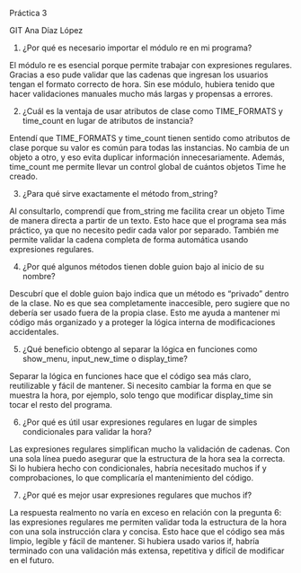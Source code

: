 Práctica 3

GIT Ana Díaz López

1. ¿Por qué es necesario importar el módulo re en mi programa?

El módulo re es esencial porque permite trabajar con expresiones regulares. Gracias a eso pude validar que las cadenas que ingresan los usuarios tengan el formato correcto de hora. Sin ese módulo, hubiera tenido que hacer validaciones manuales mucho más largas y propensas a errores.

2. ¿Cuál es la ventaja de usar atributos de clase como TIME_FORMATS y time_count en lugar de atributos de instancia?
    
Entendí que TIME_FORMATS y time_count tienen sentido como atributos de clase porque su valor es común para todas las instancias. No cambia de un objeto a otro, y eso evita duplicar información innecesariamente. Además, time_count me permite llevar un control global de cuántos objetos Time he creado.

3. ¿Para qué sirve exactamente el método from_string?

Al consultarlo, comprendí que from_string me facilita crear un objeto Time de manera directa a partir de un texto. Esto hace que el programa sea más práctico, ya que no necesito pedir cada valor por separado. También me permite validar la cadena completa de forma automática usando expresiones regulares.

4. ¿Por qué algunos métodos tienen doble guion bajo al inicio de su nombre?

Descubrí que el doble guion bajo indica que un método es “privado” dentro de la clase. No es que sea completamente inaccesible, pero sugiere que no debería ser usado fuera de la propia clase. Esto me ayuda a mantener mi código más organizado y a proteger la lógica interna de modificaciones accidentales.

5. ¿Qué beneficio obtengo al separar la lógica en funciones como show_menu, input_new_time o display_time?

Separar la lógica en funciones hace que el código sea más claro, reutilizable y fácil de mantener. Si necesito cambiar la forma en que se muestra la hora, por ejemplo, solo tengo que modificar display_time sin tocar el resto del programa.

6. ¿Por qué es útil usar expresiones regulares en lugar de simples condicionales para validar la hora?

Las expresiones regulares simplifican mucho la validación de cadenas. Con una sola línea puedo asegurar que la estructura de la hora sea la correcta. Si lo hubiera hecho con condicionales, habría necesitado muchos if y comprobaciones, lo que complicaría el mantenimiento del código.

7. ¿Por qué es mejor usar expresiones regulares que muchos if?

La respuesta realmento no varía en exceso en relación con la pregunta 6: las expresiones regulares me permiten validar toda la estructura de la hora con una sola instrucción clara y concisa. Esto hace que el código sea más limpio, legible y fácil de mantener. Si hubiera usado varios if, habría terminado con una validación más extensa, repetitiva y difícil de modificar en el futuro. 



































